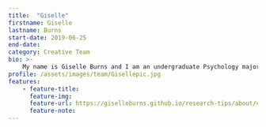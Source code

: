 ```yaml
---
title:  "Giselle"
firstname: Giselle
lastname: Burns
start-date: 2019-06-25
end-date:
category: Creative Team
bio: >- 
    My name is Giselle Burns and I am an undergraduate Psychology major. I enjoy learning about learning, and I hope to inspire others to do the same!
profile: /assets/images/team/Gisellepic.jpg
features:
    - feature-title: 
      feature-img: 
      feature-url: https://giselleburns.github.io/research-tips/about/creative-team/
      feature-note: 
---
```


